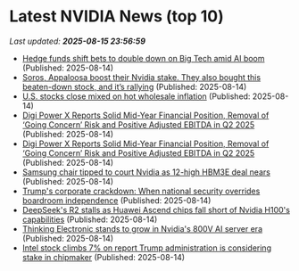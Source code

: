 # Latest NVIDIA News (top 10)
_Last updated: **2025-08-15 23:56:59**_

- [Hedge funds shift bets to double down on Big Tech amid AI boom](https://www.channelnewsasia.com/business/hedge-funds-shift-bets-double-down-big-tech-amid-ai-boom-5295661) (Published: 2025-08-14)
- [Soros, Appaloosa boost their Nvidia stake. They also bought this beaten-down stock, and it’s rallying](https://biztoc.com/x/b819f828d6038ccf) (Published: 2025-08-14)
- [U.S. stocks close mixed on hot wholesale inflation](https://www.thestar.com.my/news/world/2025/08/15/us-stocks-close-mixed-on-hot-wholesale-inflation) (Published: 2025-08-14)
- [Digi Power X Reports Solid Mid-Year Financial Position, Removal of ‘Going Concern’ Risk and Positive Adjusted EBITDA in Q2 2025](https://financialpost.com/globe-newswire/digi-power-x-reports-solid-mid-year-financial-position-removal-of-going-concern-risk-and-positive-adjusted-ebitda-in-q2-2025) (Published: 2025-08-14)
- [Digi Power X Reports Solid Mid-Year Financial Position, Removal of ‘Going Concern’ Risk and Positive Adjusted EBITDA in Q2 2025](https://www.globenewswire.com/news-release/2025/08/14/3134002/0/en/Digi-Power-X-Reports-Solid-Mid-Year-Financial-Position-Removal-of-Going-Concern-Risk-and-Positive-Adjusted-EBITDA-in-Q2-2025.html) (Published: 2025-08-14)
- [Samsung chair tipped to court Nvidia as 12-high HBM3E deal nears](https://www.digitimes.com/news/a20250814PD236/samsung-nvidia-hbm3e-chips-shipments.html) (Published: 2025-08-14)
- [Trump's corporate crackdown: When national security overrides boardroom independence](https://www.digitimes.com/news/a20250814PD219/president-security-donald-trump-governance-market.html) (Published: 2025-08-14)
- [DeepSeek's R2 stalls as Huawei Ascend chips fall short of Nvidia H100's capabilities](https://www.digitimes.com/news/a20250814VL209/deepseek-ai-training-nvidia-huawei-ascend.html) (Published: 2025-08-14)
- [Thinking Electronic stands to grow in Nvidia's 800V AI server era](https://www.digitimes.com/news/a20250812PD221/thinking-electronic-data-center-nvidia-ai-server-growth.html) (Published: 2025-08-14)
- [Intel stock climbs 7% on report Trump administration is considering stake in chipmaker](https://freerepublic.com/focus/f-chat/4334647/posts) (Published: 2025-08-14)
